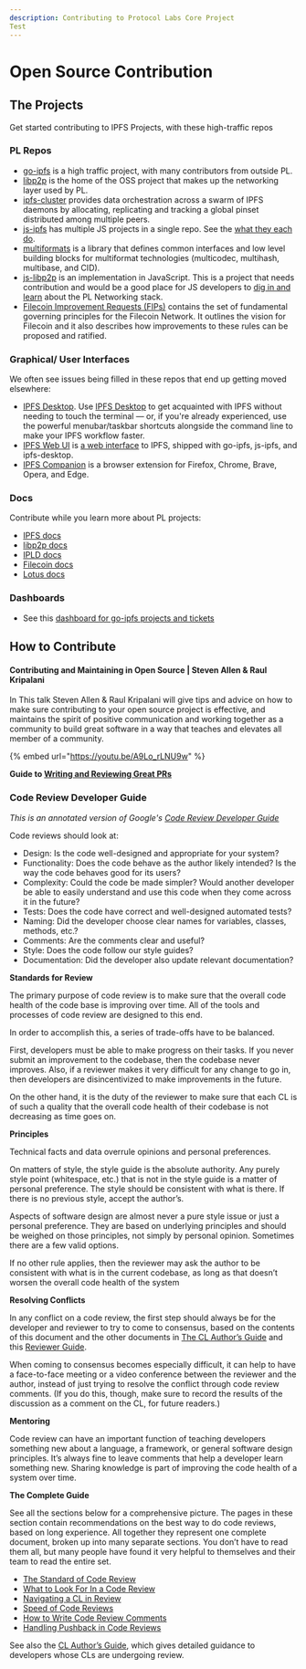 ```yaml
---
description: Contributing to Protocol Labs Core Project
Test
---
```


# Open Source Contribution

## The Projects
Get started contributing to IPFS Projects, with these high-traffic repos

### PL Repos
* [go-ipfs](https://github.com/ipfs/go-ipfs) is a high traffic project, with many contributors from outside PL.
* [libp2p](https://github.com/libp2p/go-libp2p-core) is the home of the OSS project that makes up the networking layer used by PL.
* [ipfs-cluster](https://github.com/ipfs/ipfs-cluster) provides data orchestration across a swarm of IPFS daemons by allocating, replicating and tracking a global pinset distributed among multiple peers.
* [js-ipfs](https://github.com/ipfs/js-ipfs) has multiple JS projects in a single repo. See the [what they each do](https://github.com/ipfs/js-ipfs#structure).
* [multiformats](https://github.com/multiformats/js-multiformats) is a library that defines common interfaces and low level building blocks for multiformat technologies (multicodec, multihash, multibase, and CID).
* [js-libp2p](https://github.com/libp2p/js-libp2p) is an implementation in JavaScript. This is a project that needs contribution and would be a good place for JS developers to [dig in and learn](https://github.com/libp2p/js-libp2p/blob/master/doc/GETTING_STARTED.md) about the PL Networking stack.  
* [Filecoin Improvement Requests (FIPs)](https://github.com/filecoin-project/FIPs) contains the set of fundamental governing principles for the Filecoin Network. It outlines the vision for Filecoin and it also describes how improvements to these rules can be proposed and ratified.

### Graphical/ User Interfaces
We often see issues being filled in these repos that end up getting moved elsewhere:
* [IPFS Desktop](https://github.com/ipfs/ipfs-desktop/). Use [IPFS Desktop](https://docs.ipfs.io/install/ipfs-desktop/#ipfs-desktop) to get acquainted with IPFS without needing to touch the terminal — or, if you're already experienced, use the powerful menubar/taskbar shortcuts alongside the command line to make your IPFS workflow faster.
* [IPFS Web UI](https://github.com/ipfs/ipfs-webui/) is [a web interface](https://webui.ipfs.io/#/welcome) to IPFS, shipped with go-ipfs, js-ipfs, and ipfs-desktop.
* [IPFS Companion](https://github.com/ipfs/ipfs-companion/) is a browser extension for Firefox, Chrome, Brave, Opera, and Edge.

### Docs
Contribute while you learn more about PL projects:
* [IPFS docs](https://github.com/ipfs/ipfs-docs)
* [libp2p docs](https://github.com/libp2p/docs)
* [IPLD docs](https://github.com/ipld/docs)
* [Filecoin docs](https://github.com/filecoin-project/filecoin-docs)
* [Lotus docs](https://github.com/filecoin-project/lotus-docs)

### Dashboards
* See this [dashboard for go-ipfs projects and tickets](https://github.com/orgs/ipfs/projects/16/views/1)

## How to Contribute

#### Contributing and Maintaining in Open Source | Steven Allen & Raul Kripalani

In This talk Steven Allen & Raul Kripalani will give tips and advice on how to make sure contributing to your open source project is effective, and maintains the spirit of positive communication and working together as a community to build great software in a way that teaches and elevates all member of a community.

{% embed url="https://youtu.be/A9Lo_rLNU9w" %}

**Guide to [Writing and Reviewing Great PRs](https://docs.google.com/document/d/1EP6S8k-DNsDgIKmtrA_9YrCghq3F21IqhDh9THNuoOU/edit)**

### Code Review Developer Guide

_This is an annotated version of Google's [Code Review Developer Guide](https://google.github.io/eng-practices/review/)_

Code reviews should look at:

* Design: Is the code well-designed and appropriate for your system?
* Functionality: Does the code behave as the author likely intended? Is the way the code behaves good for its users?
* Complexity: Could the code be made simpler? Would another developer be able to easily understand and use this code when they come across it in the future?
* Tests: Does the code have correct and well-designed automated tests?
* Naming: Did the developer choose clear names for variables, classes, methods, etc.?
* Comments: Are the comments clear and useful?
* Style: Does the code follow our style guides?
* Documentation: Did the developer also update relevant documentation?

**Standards for Review**

The primary purpose of code review is to make sure that the overall code health of the code base is improving over time. All of the tools and processes of code review are designed to this end.

In order to accomplish this, a series of trade-offs have to be balanced.

First, developers must be able to make progress on their tasks. If you never submit an improvement to the codebase, then the codebase never improves. Also, if a reviewer makes it very difficult for any change to go in, then developers are disincentivized to make improvements in the future.

On the other hand, it is the duty of the reviewer to make sure that each CL is of such a quality that the overall code health of their codebase is not decreasing as time goes on.

**Principles**

Technical facts and data overrule opinions and personal preferences.

On matters of style, the style guide is the absolute authority. Any purely style point (whitespace, etc.) that is not in the style guide is a matter of personal preference. The style should be consistent with what is there. If there is no previous style, accept the author’s.

Aspects of software design are almost never a pure style issue or just a personal preference. They are based on underlying principles and should be weighed on those principles, not simply by personal opinion. Sometimes there are a few valid options.

If no other rule applies, then the reviewer may ask the author to be consistent with what is in the current codebase, as long as that doesn’t worsen the overall code health of the system

**Resolving Conflicts**

In any conflict on a code review, the first step should always be for the developer and reviewer to try to come to consensus, based on the contents of this document and the other documents in [The CL Author’s Guide](https://google.github.io/eng-practices/review/developer/) and this [Reviewer Guide](https://google.github.io/eng-practices/review/reviewer/).

When coming to consensus becomes especially difficult, it can help to have a face-to-face meeting or a video conference between the reviewer and the author, instead of just trying to resolve the conflict through code review comments. (If you do this, though, make sure to record the results of the discussion as a comment on the CL, for future readers.)

**Mentoring**

Code review can have an important function of teaching developers something new about a language, a framework, or general software design principles. It’s always fine to leave comments that help a developer learn something new. Sharing knowledge is part of improving the code health of a system over time.

**The Complete Guide**

See all the sections below for a comprehensive picture. The pages in these section contain recommendations on the best way to do code reviews, based on long experience. All together they represent one complete document, broken up into many separate sections. You don’t have to read them all, but many people have found it very helpful to themselves and their team to read the entire set.

* [The Standard of Code Review](https://google.github.io/eng-practices/review/reviewer/standard.html)
* [What to Look For In a Code Review](https://google.github.io/eng-practices/review/reviewer/looking-for.html)
* [Navigating a CL in Review](https://google.github.io/eng-practices/review/reviewer/navigate.html)
* [Speed of Code Reviews](https://google.github.io/eng-practices/review/reviewer/speed.html)
* [How to Write Code Review Comments](https://google.github.io/eng-practices/review/reviewer/comments.html)
* [Handling Pushback in Code Reviews](https://google.github.io/eng-practices/review/reviewer/pushback.html)

See also the [CL Author’s Guide](https://google.github.io/eng-practices/review/developer/), which gives detailed guidance to developers whose CLs are undergoing review.
